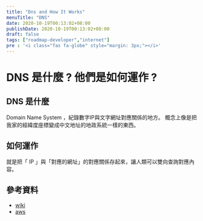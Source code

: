 ```yaml
---
title: "Dns and How It Works"
menuTitle: "DNS"
date: 2020-10-19T00:13:02+08:00
publishDate: 2020-10-19T00:13:02+08:00
draft: false
tags: ["roadmap-developer","internet"]
pre : '<i class="fas fa-globe" style="margin: 3px;"></i>'
---
```

# DNS 是什麼 ? 他們是如何運作 ?

## DNS 是什麼
Domain Name System ，紀錄數字IP與文字網址對應關係的地方。
概念上像是把我家的經緯度座標變成中文地址的地政系統一樣的東西。

## 如何運作
就是把「 IP 」與「對應的網址」的對應關係存起來，讓人類可以雙向查詢對應內容。

## 參考資料
- [wiki](https://zh.wikipedia.org/wiki/%E5%9F%9F%E5%90%8D%E7%B3%BB%E7%BB%9F)
- [aws](https://aws.amazon.com/tw/route53/what-is-dns/)